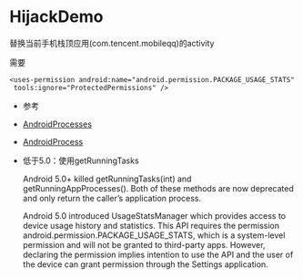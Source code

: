 # HijackDemo
替换当前手机栈顶应用(com.tencent.mobileqq)的activity

需要
```
<uses-permission android:name="android.permission.PACKAGE_USAGE_STATS"
 tools:ignore="ProtectedPermissions" />
 ```


* 参考
- [AndroidProcesses](https://github.com/jaredrummler/AndroidProcesses)

- [AndroidProcess](https://github.com/wenmingvs/AndroidProcess)



- 低于5.0：使用getRunningTasks

  Android 5.0+ killed getRunningTasks(int) and getRunningAppProcesses(). Both of these methods are now deprecated and only return the caller’s application process.

  Android 5.0 introduced UsageStatsManager which provides access to device usage history and statistics. This API requires the permission android.permission.PACKAGE_USAGE_STATS, which is a system-level permission and will not be granted to third-party apps. However,
  declaring the permission implies intention to use the API and the user of the device can grant permission through the Settings application.


